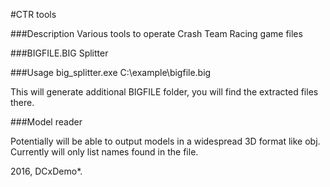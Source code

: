 #CTR tools

###Description
Various tools to operate Crash Team Racing game files


###BIGFILE.BIG Splitter

###Usage
big_splitter.exe C:\example\bigfile.big

This will generate additional BIGFILE folder, you will find the extracted files there.

###Model reader

Potentially will be able to output models in a widespread 3D format like obj. Currently will only list names found in the file.

2016, DCxDemo*.
